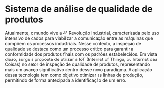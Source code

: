 # Sistema de análise de qualidade de produtos
Atualmente, o mundo vive a 4ª Revolução Industrial, caracterizada pelo uso intensivo de dados para viabilizar a comunicação entre as máquinas que compõem os processos industriais. Nesse contexto, a inspeção de qualidade se destaca como um processo crítico para garantir a conformidade dos produtos finais com os padrões estabelecidos. Em vista disso, surge a proposta de utilizar a IoT (Internet of Things, ou Internet das Coisas) no setor de inspeção de qualidade de produtos, representando mais um avanço significativo dentro desse novo paradigma. A aplicação dessa tecnologia tem como objetivo otimizar as linhas de produção, permitindo de forma antecipada a identificação de um erro. 
